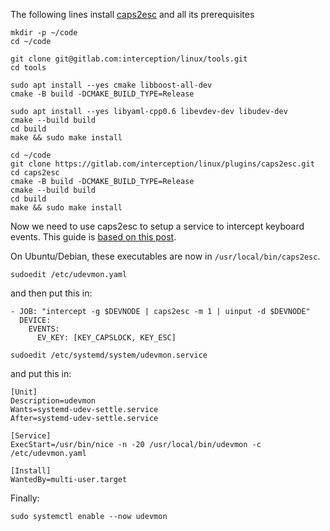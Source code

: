 The following lines install [caps2esc](https://gitlab.com/interception/linux/plugins/caps2esc) and all its prerequisites

```shell
mkdir -p ~/code
cd ~/code

git clone git@gitlab.com:interception/linux/tools.git
cd tools

sudo apt install --yes cmake libboost-all-dev
cmake -B build -DCMAKE_BUILD_TYPE=Release

sudo apt install --yes libyaml-cpp0.6 libevdev-dev libudev-dev
cmake --build build
cd build
make && sudo make install

cd ~/code
git clone https://gitlab.com/interception/linux/plugins/caps2esc.git
cd caps2esc
cmake -B build -DCMAKE_BUILD_TYPE=Release
cmake --build build
cd build
make && sudo make install
```

Now we need to use caps2esc to setup a service to intercept keyboard events. This guide is [based on this post](https://askubuntu.com/questions/979359/how-do-i-install-caps2esc).

On Ubuntu/Debian, these executables are now in `/usr/local/bin/caps2esc`.

```shell
sudoedit /etc/udevmon.yaml
```
and then put this in:
```
- JOB: "intercept -g $DEVNODE | caps2esc -m 1 | uinput -d $DEVNODE"
  DEVICE:
    EVENTS:
      EV_KEY: [KEY_CAPSLOCK, KEY_ESC]
```

```shell
sudoedit /etc/systemd/system/udevmon.service
```
and put this in:
```
[Unit]
Description=udevmon
Wants=systemd-udev-settle.service
After=systemd-udev-settle.service

[Service]
ExecStart=/usr/bin/nice -n -20 /usr/local/bin/udevmon -c /etc/udevmon.yaml

[Install]
WantedBy=multi-user.target
```

Finally:
```shell
sudo systemctl enable --now udevmon
```
